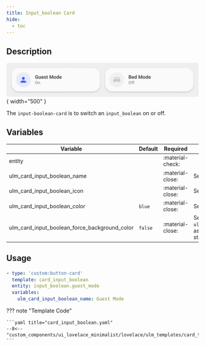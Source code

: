 ```yaml
---
title: Input_boolean Card
hide:
  - toc
---
```

<!-- markdownlint-disable MD046 -->

## Description

![example-image](../../assets/img/ulm_cards/card_input_boolean.png){ width="500" }

The `input-boolean-card` is to switch an `input_boolean` on or off.

## Variables

| Variable | Default | Required         | Notes             |
|----------|---------|------------------|-------------------|
| entity     |         | :material-check: |                   |
| ulm_card_input_boolean_name |   | :material-close: | Set custom Name |
| ulm_card_input_boolean_icon |   | :material-close: | Set custom Icon |
| ulm_card_input_boolean_color            | `blue`         | :material-close: | Set Custom Color                   |             |
| ulm_card_input_boolean_force_background_color           | `false`         | :material-close: | Set `ulm_card_input_boolean_color` as background color in active state `                  |             |

## Usage

```yaml
- type: 'custom:button-card'
  template: card_input_boolean
  entity: input_boolean.guest_mode
  variables:
    ulm_card_input_boolean_name: Guest Mode
```

??? note "Template Code"

    ```yaml title="card_input_boolean.yaml"
    --8<-- "custom_components/ui_lovelace_minimalist/lovelace/ulm_templates/card_templates/cards/card_input_boolean.yaml"
    ```
